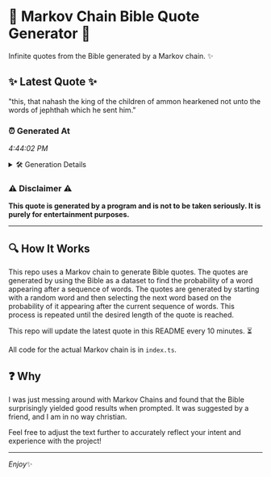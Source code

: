 # 📖 Markov Chain Bible Quote Generator 📖

Infinite quotes from the Bible generated by a Markov chain. ✨

## ✨ Latest Quote ✨
"this, that nahash the king of the children of ammon hearkened not unto the words of jephthah which he sent him."

### ⏰ Generated At
*4:44:02 PM*

<details>
    <summary>🛠️ Generation Details</summary>
    <p>
        <strong>🌱 Seed:</strong> this,<br>
        <strong>🔄 Iterations:</strong> 20<br>
        <strong>📜 Context History:</strong><br>[ this, ]: that<br>[ this,, that ]: nahash<br>[ this,, that, nahash ]: the<br>[ this,, that, nahash, the ]: king<br>[ this,, that, nahash, the, king ]: of<br>[ this,, that, nahash, the, king, of ]: the<br>[ that, nahash, the, king, of, the ]: children<br>[ nahash, the, king, of, the, children ]: of<br>[ the, king, of, the, children, of ]: ammon<br>[ king, of, the, children, of, ammon ]: hearkened<br>[ of, the, children, of, ammon, hearkened ]: not<br>[ the, children, of, ammon, hearkened, not ]: unto<br>[ children, of, ammon, hearkened, not, unto ]: the<br>[ of, ammon, hearkened, not, unto, the ]: words<br>[ ammon, hearkened, not, unto, the, words ]: of<br>[ hearkened, not, unto, the, words, of ]: jephthah<br>[ not, unto, the, words, of, jephthah ]: which<br>[ unto, the, words, of, jephthah, which ]: he<br>[ the, words, of, jephthah, which, he ]: sent<br>[ words, of, jephthah, which, he, sent ]: him.<br>
    </p>
</details>

### ⚠️ Disclaimer ⚠️
**This quote is generated by a program and is not to be taken seriously. It is purely for entertainment purposes.**

---

## 🔍 How It Works

This repo uses a Markov chain to generate Bible quotes. The quotes are generated by using the Bible as a dataset to find the probability of a word appearing after a sequence of words. The quotes are generated by starting with a random word and then selecting the next word based on the probability of it appearing after the current sequence of words. This process is repeated until the desired length of the quote is reached.

This repo will update the latest quote in this README every 10 minutes. ⏳

All code for the actual Markov chain is in `index.ts`.

## ❓ Why

I was just messing around with Markov Chains and found that the Bible surprisingly yielded good results when prompted. 
It was suggested by a friend, and I am in no way christian.

Feel free to adjust the text further to accurately reflect your intent and experience with the project!

---

*Enjoy*✨
